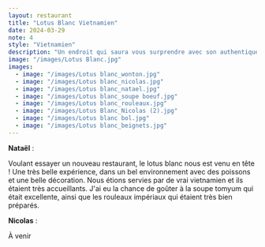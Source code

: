 ```yaml
---
layout: restaurant
title: "Lotus Blanc Vietnamien"
date: 2024-03-29
note: 4
style: "Vietnamien"
description: "Un endroit qui saura vous surprendre avec son authentique cuisine vietnamienne et son ambiance chaleureuse !"
image: "/images/Lotus Blanc.jpg"
images:
  - image: "/images/Lotus blanc_wonton.jpg"
  - image: "/images/Lotus blanc_nicolas.jpg"
  - image: "/images/Lotus blanc_natael.jpg"
  - image: "/images/Lotus blanc_soupe boeuf.jpg"
  - image: "/images/Lotus blanc_rouleaux.jpg"
  - image: "/images/Lotus Blanc_Nicolas (2).jpg"
  - image: "/images/Lotus blanc bol.jpg"
  - image: "/images/Lotus blanc_beignets.jpg"
---
```


**Nataël** :

Voulant essayer un nouveau restaurant, le lotus blanc nous est venu en tête ! Une très belle expérience, dans un bel environnement avec des poissons et une belle décoration. Nous étions servies par de vrai vietnamien et ils étaient très accueillants. J'ai eu la chance de goûter à la soupe tomyum qui était excellente, ainsi que les rouleaux impériaux qui étaient très bien préparés.

**Nicolas** :

À venir 
